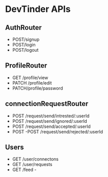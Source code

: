 # DevTinder APIs

## AuthRouter
   - POST/signup
   - POST/login
   - POST/logout

## ProfileRouter

   - GET /profile/view
   - PATCH /profile/edit
   - PATCH/profile/password

## connectionRequestRouter
  - POST /request/send/intrested/:userId
  - POST /request/send/ignored/:userId
  - POST /request/send/accepted/:userId
  - POST -POST /request/send/rejected/:userId


## Users
- GET /user/connectons
- GET /user/requests
- GET /feed -